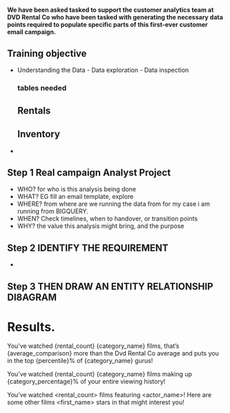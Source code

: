 #### We have been asked tasked to support the customer analytics team at DVD Rental Co who have been tasked with generating the necessary data points required to populate specific parts of this first-ever customer email campaign.

## Training objective
- Understanding the Data - Data exploration - Data inspection
  ### tables needed
  ## Rentals
  ## Inventory
- 

## Step 1 Real campaign Analyst Project
- WHO?  for who is this analysis being done
- WHAT? EG fill an email template, explore
- WHERE? from where are we running the data from for my case i am running from BIGQUERY.
- WHEN? Check timelines, when to handover, or transition points
- WHY? the value this analysis might bring, and the purpose

## Step 2 IDENTIFY THE REQUIREMENT
- 

## Step 3 THEN DRAW AN ENTITY RELATIONSHIP DI8AGRAM

# Results. 
You’ve watched {rental_count} {category_name} films, that’s {average_comparison} more than the Dvd Rental Co average and puts you in the top {percentile}% of {category_name} gurus!

You’ve watched {rental_count} {category_name} films making up {category_percentage}% of your entire viewing history!

You’ve watched <rental_count> films featuring <actor_name>! Here are some other films <first_name> stars in that might interest you!

